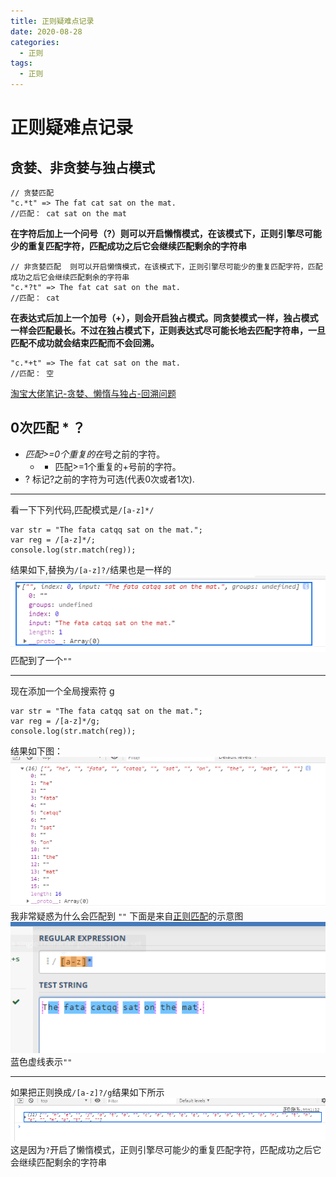 ```yaml
---
title: 正则疑难点记录
date: 2020-08-28
categories: 
  - 正则
tags: 
  - 正则
---
```

# 正则疑难点记录

## 贪婪、非贪婪与独占模式

```
// 贪婪匹配
"c.*t" => The fat cat sat on the mat.
//匹配： cat sat on the mat
```

**在字符后加上一个问号（?）则可以开启懒惰模式，在该模式下，正则引擎尽可能少的重复匹配字符，匹配成功之后它会继续匹配剩余的字符串**

```
// 非贪婪匹配  则可以开启懒惰模式，在该模式下，正则引擎尽可能少的重复匹配字符，匹配成功之后它会继续匹配剩余的字符串
"c.*?t" => The fat cat sat on the mat.
//匹配： cat
```

**在表达式后加上一个加号（+），则会开启独占模式。同贪婪模式一样，独占模式一样会匹配最长。不过在独占模式下，正则表达式尽可能长地去匹配字符串，一旦匹配不成功就会结束匹配而不会回溯。**

```
"c.*+t" => The fat cat sat on the mat.
//匹配： 空
```

[淘宝大佬笔记-贪婪、懒惰与独占-回溯问题](https://www.cnblogs.com/study-everyday/p/7426862.html)  

## 0次匹配 * ？

- *匹配>=0个重复的在*号之前的字符。
    - + 匹配>=1个重复的+号前的字符。
- ? 标记?之前的字符为可选(代表0次或者1次).

***
看一下下列代码,匹配模式是`/[a-z]*/`

```
var str = "The fata catqq sat on the mat.";
var reg = /[a-z]*/;
console.log(str.match(reg));
```

结果如下,替换为`/[a-z]?/`结果也是一样的
![疑难点记录](assets/疑难点记录/bg1.png)  
匹配到了一个`""`
***
现在添加一个全局搜索符 g

```
var str = "The fata catqq sat on the mat.";
var reg = /[a-z]*/g;
console.log(str.match(reg));
```

结果如下图：
![疑难点记录](assets/疑难点记录/bg2.png)  
我非常疑惑为什么会匹配到 `""` 下面是来自[正则匹配](https://regex101.com/r/7m8me5/1)的示意图  
![疑难点记录](assets/疑难点记录/bg3.png)
蓝色虚线表示`""`
***
如果把正则换成`/[a-z]?/g`结果如下所示  
![疑难点记录](assets/疑难点记录/bg4.png)
这是因为`?`开启了懒惰模式，正则引擎尽可能少的重复匹配字符，匹配成功之后它会继续匹配剩余的字符串  
